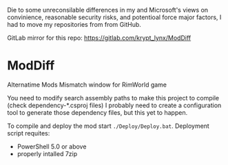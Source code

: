 Die to some unreconsilable differences in my and Microsoft's views on convinience, reasonable security risks, and potentioal force major factors, I had to move my repositories from from GitHub.

GitLab mirror for this repo: https://gitlab.com/krypt_lynx/ModDiff

# ModDiff
Alternatime Mods Mismatch window for RimWorld game

You need to modify search assembly paths to make this project to compile (check dependency-*.csproj files)
I probably need to create a configuration tool to generate those dependency files, but this yet to happen.

To compile and deploy the mod start `./Deploy/Deploy.bat`.
Deployment script requites:
- PowerShell 5.0 or above
- properly intalled 7zip

